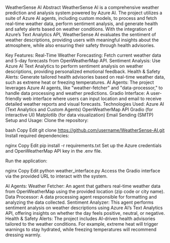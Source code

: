 WeatherSense AI
Abstract
WeatherSense AI is a comprehensive weather prediction and analysis system powered by Azure AI. The project utilizes a suite of Azure AI agents, including custom models, to process and fetch real-time weather data, perform sentiment analysis, and generate health and safety alerts based on weather conditions. With the integration of Azure’s Text Analytics API, WeatherSense AI evaluates the sentiment of weather descriptions, providing users with meaningful insights about the atmosphere, while also ensuring their safety through health advisories.

Key Features:
Real-Time Weather Forecasting: Fetch current weather data and 5-day forecasts from OpenWeatherMap API.
Sentiment Analysis: Use Azure AI Text Analytics to perform sentiment analysis on weather descriptions, providing personalized emotional feedback.
Health & Safety Alerts: Generate tailored health advisories based on real-time weather data, such as extreme heat or freezing temperatures.
AI Agents: The project leverages Azure AI agents, like "weather-fetcher" and "data-processor," to handle data processing and weather predictions.
Gradio Interface: A user-friendly web interface where users can input location and email to receive detailed weather reports and visual forecasts.
Technologies Used:
Azure AI (Text Analytics and Custom Agents)
OpenWeatherMap API
Gradio (for interactive UI)
Matplotlib (for data visualization)
Email Sending (SMTP)
Setup and Usage:
Clone the repository:

bash
Copy
Edit
git clone https://github.com/username/WeatherSense-AI.git
Install required dependencies:

nginx
Copy
Edit
pip install -r requirements.txt
Set up the Azure credentials and OpenWeatherMap API key in the .env file.

Run the application:

nginx
Copy
Edit
python weather_interface.py
Access the Gradio interface via the provided URL to interact with the system.

AI Agents:
Weather Fetcher: An agent that gathers real-time weather data from OpenWeatherMap using the provided location (zip code or city name).
Data Processor: A data processing agent responsible for formatting and analyzing the data collected.
Sentiment Analyzer: This agent performs sentiment analysis on weather descriptions using Azure AI’s Text Analytics API, offering insights on whether the day feels positive, neutral, or negative.
Health & Safety Alerts:
The project includes AI-driven health advisories tailored to the weather conditions. For example, extreme heat will trigger warnings to stay hydrated, while freezing temperatures will recommend dressing warmly.
